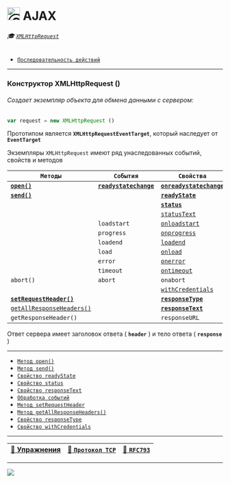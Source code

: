 # <img src="https://avatars2.githubusercontent.com/u/19735284?s=40&v=4" width="30" title="Ⓒ Irina Fylyppova ( garevna ) 2019"/> AJAX

###### :mortar_board: [`XMLHttpRequest`](XMLHttpRequest)

* [`Последовательность действий`](XMLHttpRequest-steps)

***

<a name="XMLHttpRequest"></a>

### Конструктор XMLHttpRequest ()

###### Создает экземпляр объекта для обмена данными с сервером:

```javascript
var request = new XMLHttpRequest ()
```

Прототипом является **`XMLHttpRequestEventTarget`**, который наследует от **`EventTarget`**

Экземпляры `XMLHttpRequest` имеют ряд унаследованных событий, свойств и методов

<a name='table'></a>

| `Методы` | `События` | `Свойства` |
|-|-|-|
| [**`open()`**](XMLHttpRequest-open) | [**`readystatechange`**](XMLHttpRequest-readyState) | [**`onreadystatechange`**](XMLHttpRequest-readyState) |
| [**`send()`**](XMLHttpRequest-send) | | [**`readyState`**](XMLHttpRequest-readyState) |
|  | | [**`status`**](XMLHttpRequest-status) |
|  | | [`statusText`](XMLHttpRequest-status) |
|  | `loadstart` | [`onloadstart`](XMLHttpRequest-events#on) |
|  | `progress` | [`onprogress`](XMLHttpRequest-events#on) |
|  | `loadend` | [`loadend`](XMLHttpRequest-events#on) |
|  | `load` | [`onload`](XMLHttpRequest-events#onload) |
|  | `error`  | [`onerror`](XMLHttpRequest-events#onerror) |
|  | `timeout` | [`ontimeout`](XMLHttpRequest-events#ontimeout)|
| `abort()` | `abort` | `onabort` |
|  |  | [`withCredentials`](XMLHttpRequest-withCredentials) |
| [**`setRequestHeader()`**](XMLHttpRequest-setRequestHeader) |  | [**`responseType`**](XMLHttpRequest-response#responseType) |
| [`getAllResponseHeaders()`](XMLHttpRequest-response#getAllResponseHeaders) | | [**`responseText`**](XMLHttpRequest-response#responseText) |
| `getResponseHeader()` | | `responseURL` |

Ответ сервера имеет заголовок ответа ( **`header`** ) и тело ответа ( **`response`** )

***

* [`Метод open()`](XMLHttpRequest-open)
* [`Метод send()`](XMLHttpRequest-send)
* [`Свойство readyState`](XMLHttpRequest-readyState)
* [`Свойство status`](XMLHttpRequest-status)
* [`Свойство responseText`](XMLHttpRequest-responseText)
* [`Обработка событий`](XMLHttpRequest-events)
* [`Метод setRequestHeader`](XMLHttpRequest-setRequestHeader)
* [`Метод getAllResponseHeaders()`](XMLHttpRequest-response#getAllResponseHeaders)
* [`Свойство responseType`](XMLHttpRequest-response#responseType)
* [`Свойство withCredentials`](XMLHttpRequest-withCredentials)

***

| [:briefcase: Упражнения](https://docs.google.com/forms/d/e/1FAIpQLSdA3JwhlOTXdZxCO3y1MdLe-pe-cynNVGeboy7IV0aWHliGHA/viewform) | [:link: `Протокол TCP`](https://xakep.ru/2002/04/11/14943/) | [:link: **`RFC793`**](https://www.lissyara.su/doc/rfc/rfc793/) |
|-|-|-|

_________________________________________________________________________

![](https://github.com/garevna/js-course/raw/master/images/a-level-ico.png?raw=true)
